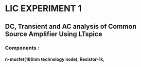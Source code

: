 # LIC EXPERIMENT 1
## DC, Transient and AC analysis of Common Source Amplifier Using LTspice
### Components :
#### n-mosfet(180nm technology node), Resistor-1k,

